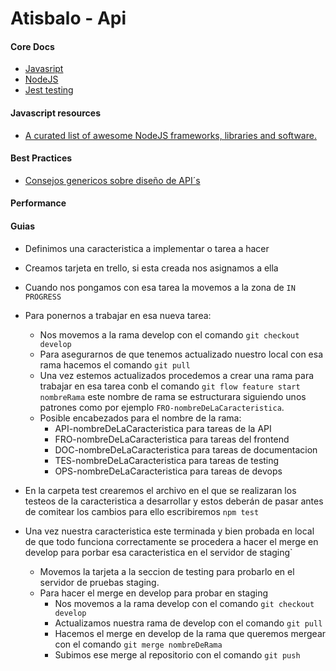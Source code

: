 # Atisbalo - Api

#### Core Docs
 * [Javasript](https://developer.mozilla.org/es/docs/Web/JavaScript/Referencia)
 * [NodeJS](https://nodejs.org/es/docs/)
 * [Jest testing](https://jestjs.io/docs/en/getting-started)

#### Javascript resources
 * [A curated list of awesome NodeJS frameworks, libraries and software.](https://github.com/sindresorhus/awesome-nodejs)
 
#### Best Practices
 * [Consejos genericos sobre diseño de API´s](http://javisantana.com/2019/04/29/dise%C3%B1o-api.html)

#### Performance

#### Guias

* Definimos una caracteristica a implementar o tarea a hacer
* Creamos tarjeta en trello, si esta creada nos asignamos a ella
* Cuando nos pongamos con esa tarea la movemos a la zona de `IN  PROGRESS`
* Para ponernos a trabajar en esa nueva tarea:

  * Nos movemos a la rama develop con el comando `git checkout develop`
  *  Para asegurarnos de que tenemos actualizado nuestro local con esa rama hacemos el comando `git pull`
  * Una vez estemos actualizados procedemos a crear una rama para trabajar en esa tarea conb el comando `git flow feature start nombreRama` este nombre de rama se estructurara siguiendo unos patrones como por ejemplo `FRO-nombreDeLaCaracteristica`.
  * Posible encabezados para el nombre de la rama:
    * API-nombreDeLaCaracteristica para tareas de la API
    * FRO-nombreDeLaCaracteristica para tareas del frontend
    * DOC-nombreDeLaCaracteristica para tareas de documentacion
    * TES-nombreDeLaCaracteristica para tareas de testing
    * OPS-nombreDeLaCaracteristica para tareas de devops

* En la carpeta test crearemos el archivo en el que se realizaran los testeos de la caracteristica a desarrollar y estos deberán de pasar antes de comitear los cambios para ello escribiremos `npm test`

* Una vez nuestra caracteristica este terminada y bien probada en local de que todo funciona correctamente se procedera a hacer el merge en develop para porbar esa caracteristica en el servidor de staging`
  * Movemos la tarjeta a la seccion de testing para probarlo en el servidor de pruebas staging.
  * Para hacer el merge en develop para probar en staging
    * Nos movemos a la rama develop con el comando `git checkout develop`
    * Actualizamos nuestra rama de develop con el comando `git pull`
    * Hacemos el merge en develop de la rama que queremos mergear con el comando `git merge nombreDeRama`
    * Subimos ese merge al repositorio con el comando `git push`